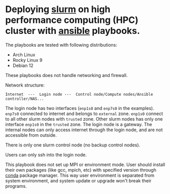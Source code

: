 
# Deploying [slurm](https://slurm.schedmd.com/documentation.html)  on high performance computing (HPC) cluster with [ansible](https://www.ansible.com/) playbooks.

The playbooks are tested with following distributions:

- Arch Linux
- Rocky Linux 9
- Debian 12


These playbooks does not handle networking and firewall.

Network structure:

    Internet  ---  Login node ---  Control node/Compute nodes/Ansible controller/NAS...

The login node has two interfaces (`enp1s0` and `enp7s0` in the examples).
`enp7s0` connected to internet and belongs to `external` zone.
`enp1s0` connect to all other slurm nodes with `trusted` zone.
Other slurm nodes has only one interface `enp1s0` in the `trusted` zone.
The login node is a gateway.
The internal nodes can only access internet through the login node, and are not accessible from outside.

There is only one slurm control node (no backup control nodes).

Users can only ssh into the login node.


This playbook does not set up MPI or environment mode.
User should install their own packages (like gcc, mpich, etc) with specified version through [conda](https://docs.conda.io/en/latest/) package manager.
This way user environment is separated from system environment, and system update or upgrade won't break their programs.
